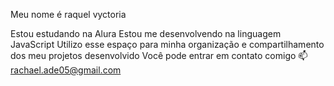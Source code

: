 Meu nome é raquel vyctoria

Estou estudando na Alura
Estou me desenvolvendo na linguagem JavaScript
Utilizo esse espaço para minha organização e compartilhamento dos meu projetos desenvolvido
Você pode entrar em contato comigo 📫
rachael.ade05@gmail.com
